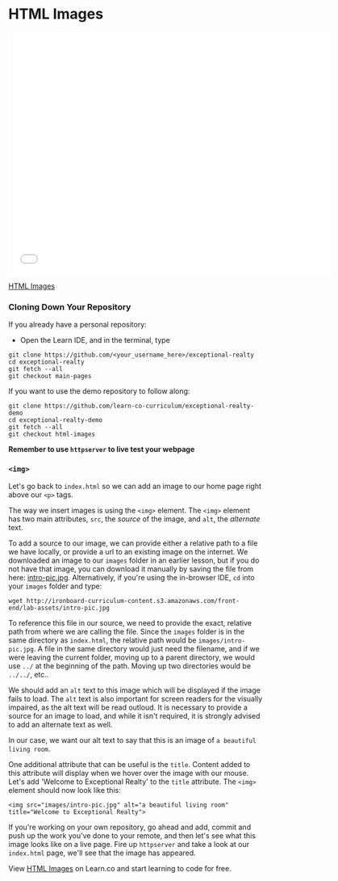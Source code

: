 # HTML Images

<iframe width="640" height="480" src="//www.youtube.com/embed/VQjS7umZeGc?rel=0&modestbranding=1" frameborder="0" allowfullscreen></iframe>

<p><a href="https://www.youtube.com/watch?v=VQjS7umZeGc">HTML Images</a></p>

### Cloning Down Your Repository

If you already have a personal repository:

* Open the Learn IDE, and in the terminal, type

```
git clone https://github.com/<your_username_here>/exceptional-realty
cd exceptional-realty
git fetch --all
git checkout main-pages
```

If you want to use the demo repository to follow along:

```
git clone https://github.com/learn-co-curriculum/exceptional-realty-demo
cd exceptional-realty-demo
git fetch --all
git checkout html-images
```

**Remember to use `httpserver` to live test your webpage**

### `<img>`

Let's go back to `index.html` so we can add an image to our home page right
above our `<p>` tags.

The way we insert images is using the `<img>` element. The `<img>` element has
two main attributes, `src`, the _source_ of the image, and `alt`, the
_alternate_ text.

To add a source to our image, we can provide either a relative path to a file
we have locally, or provide a url to an existing image on the internet. We
downloaded an image to our `images` folder in an earlier lesson, but if you do
not have that image, you can download it manually by saving the file from here: [intro-pic.jpg](http://ironboard-curriculum-content.s3.amazonaws.com/front-end/lab-assets/intro-pic.jpg).
Alternatively, if you're using the in-browser IDE, `cd` into your `images`
folder and type:

```
wget http://ironboard-curriculum-content.s3.amazonaws.com/front-end/lab-assets/intro-pic.jpg
```

To reference this file in our source, we need to provide the exact, relative
path from where we are calling the file. Since the `images` folder is in the
same directory as `index.html`, the relative path would be
`images/intro-pic.jpg`. A file in the same directory would just need the
filename, and if we were leaving the current folder, moving up to a parent
directory, we would use `../` at the beginning of the path. Moving up two
directories would be `../../`, etc..

We should add an `alt` text to this image which will be displayed if the image
fails to load. The `alt` text is also important for screen readers for the
visually impaired, as the alt text will be read outloud. It is necessary to
provide a source for an image to load, and while it isn't required, it is
strongly advised to add an alternate text as well.

In our case, we want our alt text to say that this is an image of `a beautiful living room`.

One additional attribute that can be useful is the `title`. Content added to
this attribute will display when we hover over the image with our mouse. Let's
add 'Welcome to Exceptional Realty' to the `title` attribute. The `<img>`
element should now look like this:

```
<img src="images/intro-pic.jpg" alt="a beautiful living room" title="Welcome to Exceptional Realty">
```

If you're working on your own repository, go ahead and add, commit and push up
the work you've done to your remote, and then let's see what this image looks
like on a live page. Fire up `httpserver` and take a look at our `index.html`
page, we'll see that the image has appeared.

<p data-visibility='hidden'>View <a href='https://learn.co/lessons/html-images' title='HTML Images'>HTML Images</a> on Learn.co and start learning to code for free.</p>
